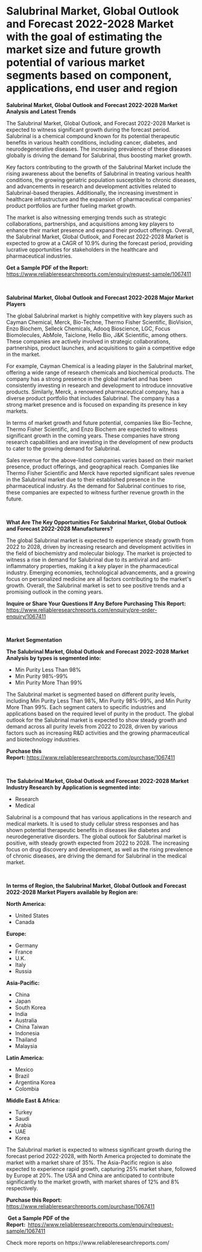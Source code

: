 <p><h1>Salubrinal Market, Global Outlook and Forecast 2022-2028 Market with the goal of estimating the market size and future growth potential of various market segments based on component, applications, end user and region</h1></p><p><strong>Salubrinal Market, Global Outlook and Forecast 2022-2028 Market Analysis and Latest Trends</strong></p>
<p><p>The Salubrinal Market, Global Outlook, and Forecast 2022-2028 Market is expected to witness significant growth during the forecast period. Salubrinal is a chemical compound known for its potential therapeutic benefits in various health conditions, including cancer, diabetes, and neurodegenerative diseases. The increasing prevalence of these diseases globally is driving the demand for Salubrinal, thus boosting market growth.</p><p>Key factors contributing to the growth of the Salubrinal Market include the rising awareness about the benefits of Salubrinal in treating various health conditions, the growing geriatric population susceptible to chronic diseases, and advancements in research and development activities related to Salubrinal-based therapies. Additionally, the increasing investment in healthcare infrastructure and the expansion of pharmaceutical companies' product portfolios are further fueling market growth.</p><p>The market is also witnessing emerging trends such as strategic collaborations, partnerships, and acquisitions among key players to enhance their market presence and expand their product offerings. Overall, the Salubrinal Market, Global Outlook, and Forecast 2022-2028 Market is expected to grow at a CAGR of 10.9% during the forecast period, providing lucrative opportunities for stakeholders in the healthcare and pharmaceutical industries.</p></p>
<p><strong>Get a Sample PDF of the Report:&nbsp;</strong> <a href="https://www.reliableresearchreports.com/enquiry/request-sample/1067411">https://www.reliableresearchreports.com/enquiry/request-sample/1067411</a></p>
<p>&nbsp;</p>
<p><strong>Salubrinal Market, Global Outlook and Forecast 2022-2028 Major Market Players</strong></p>
<p><p>The global Salubrinal market is highly competitive with key players such as Cayman Chemical, Merck, Bio-Techne, Thermo Fisher Scientific, BioVision, Enzo Biochem, Selleck Chemicals, Adooq Bioscience, LGC, Focus Biomolecules, AbMole, Taiclone, Hello Bio, J&K Scientific, among others. These companies are actively involved in strategic collaborations, partnerships, product launches, and acquisitions to gain a competitive edge in the market.</p><p>For example, Cayman Chemical is a leading player in the Salubrinal market, offering a wide range of research chemicals and biochemical products. The company has a strong presence in the global market and has been consistently investing in research and development to introduce innovative products. Similarly, Merck, a renowned pharmaceutical company, has a diverse product portfolio that includes Salubrinal. The company has a strong market presence and is focused on expanding its presence in key markets.</p><p>In terms of market growth and future potential, companies like Bio-Techne, Thermo Fisher Scientific, and Enzo Biochem are expected to witness significant growth in the coming years. These companies have strong research capabilities and are investing in the development of new products to cater to the growing demand for Salubrinal.</p><p>Sales revenue for the above-listed companies varies based on their market presence, product offerings, and geographical reach. Companies like Thermo Fisher Scientific and Merck have reported significant sales revenue in the Salubrinal market due to their established presence in the pharmaceutical industry. As the demand for Salubrinal continues to rise, these companies are expected to witness further revenue growth in the future.</p></p>
<p>&nbsp;</p>
<p><strong>What Are The Key Opportunities For Salubrinal Market, Global Outlook and Forecast 2022-2028 Manufacturers?</strong></p>
<p><p>The global Salubrinal market is expected to experience steady growth from 2022 to 2028, driven by increasing research and development activities in the field of biochemistry and molecular biology. The market is projected to witness a rise in demand for Salubrinal due to its antiviral and anti-inflammatory properties, making it a key player in the pharmaceutical industry. Emerging economies, technological advancements, and a growing focus on personalized medicine are all factors contributing to the market's growth. Overall, the Salubrinal market is set to see positive trends and a promising outlook in the coming years.</p></p>
<p><strong>Inquire or Share Your Questions If Any Before Purchasing This Report:</strong> <a href="https://www.reliableresearchreports.com/enquiry/pre-order-enquiry/1067411">https://www.reliableresearchreports.com/enquiry/pre-order-enquiry/1067411</a></p>
<p>&nbsp;</p>
<p><strong>Market Segmentation</strong></p>
<p><strong>The Salubrinal Market, Global Outlook and Forecast 2022-2028 Market Analysis by types is segmented into:</strong></p>
<p><ul><li>Min Purity Less Than 98%</li><li>Min Purity 98%-99%</li><li>Min Purity More Than 99%</li></ul></p>
<p><p>The Salubrinal market is segmented based on different purity levels, including Min Purity Less Than 98%, Min Purity 98%-99%, and Min Purity More Than 99%. Each segment caters to specific industries and applications based on the required level of purity in the product. The global outlook for the Salubrinal market is expected to show steady growth and demand across all purity levels from 2022 to 2028, driven by various factors such as increasing R&D activities and the growing pharmaceutical and biotechnology industries.</p></p>
<p><strong>Purchase this Report:&nbsp;</strong><a href="https://www.reliableresearchreports.com/purchase/1067411">https://www.reliableresearchreports.com/purchase/1067411</a></p>
<p>&nbsp;</p>
<p><strong>The Salubrinal Market, Global Outlook and Forecast 2022-2028 Market Industry Research by Application is segmented into:</strong></p>
<p><ul><li>Research</li><li>Medical</li></ul></p>
<p><p>Salubrinal is a compound that has various applications in the research and medical markets. It is used to study cellular stress responses and has shown potential therapeutic benefits in diseases like diabetes and neurodegenerative disorders. The global outlook for Salubrinal market is positive, with steady growth expected from 2022 to 2028. The increasing focus on drug discovery and development, as well as the rising prevalence of chronic diseases, are driving the demand for Salubrinal in the medical market.</p></p>
<p>&nbsp;</p>
<p><strong>In terms of Region, the Salubrinal Market, Global Outlook and Forecast 2022-2028 Market Players available by Region are:</strong></p>
<p>
    <p> <strong> North America: </strong>
        <ul>
            <li>United States</li>
            <li>Canada</li>
        </ul>
        </p> 
    <p> <strong> Europe: </strong>
        <ul>
            <li>Germany</li>
            <li>France</li>
            <li>U.K.</li>
            <li>Italy</li>
            <li>Russia</li>
        </ul>
        </p> 
    <p> <strong> Asia-Pacific: </strong>
        <ul>
            <li>China</li>
            <li>Japan</li>
            <li>South Korea</li>
            <li>India</li>
            <li>Australia</li>
            <li>China Taiwan</li>
            <li>Indonesia</li>
            <li>Thailand</li>
            <li>Malaysia</li>
        </ul>
        </p> 
    <p> <strong> Latin America: </strong>
        <ul>
            <li>Mexico</li>
            <li>Brazil</li>
            <li>Argentina Korea</li>
            <li>Colombia</li>
        </ul>
        </p> 
    <p> <strong> Middle East & Africa: </strong>
        <ul>
            <li>Turkey</li>
            <li>Saudi</li>
            <li>Arabia</li>
            <li>UAE</li>
            <li>Korea</li>
        </ul>
    </p>
    </p>
<p><p>The Salubrinal market is expected to witness significant growth during the forecast period 2022-2028, with North America projected to dominate the market with a market share of 35%. The Asia-Pacific region is also expected to experience rapid growth, capturing 25% market share, followed by Europe at 20%. The USA and China are anticipated to contribute significantly to the market growth, with market shares of 12% and 8% respectively.</p></p>
<p><strong>Purchase this Report: </strong><a href="https://www.reliableresearchreports.com/purchase/1067411">https://www.reliableresearchreports.com/purchase/1067411</a></p>
<p>&nbsp;<strong>Get a Sample PDF of the Report:&nbsp;&nbsp;</strong><a href="https://www.reliableresearchreports.com/enquiry/request-sample/1067411">https://www.reliableresearchreports.com/enquiry/request-sample/1067411</a></p>
<p><strong></strong></p>
<p>Check more reports on https://www.reliableresearchreports.com/</p>